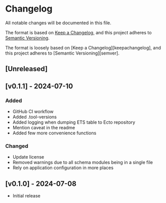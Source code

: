 # Changelog

All notable changes will be documented in this file.

The format is based on [Keep a Changelog](https://keepachangelog.com/en/1.0.0/),
and this project adheres to [Semantic Versioning](https://semver.org/spec/v2.0.0.html).

The format is loosely based on [Keep a Changelog][keepachangelog], and this
project adheres to [Semantic Versioning][semver].

## [Unreleased]

## [v0.1.1] - 2024-07-10

### Added

- GitHub CI workflow
- Added .tool-versions
- Added logging when dumping ETS table to Ecto repository
- Mention caveat in the readme
- Added few more convenience functions

### Changed

- Update license
- Removed warnings due to all schema modules being in a single file
- Rely on application configuration in more places

## [v0.1.0] - 2024-07-08

- Initial release

